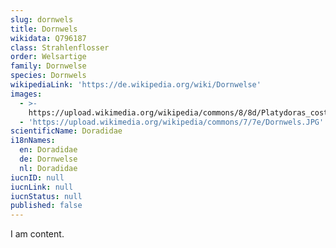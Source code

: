 ```yaml
---
slug: dornwels
title: Dornwels
wikidata: Q796187
class: Strahlenflosser
order: Welsartige
family: Dornwelse
species: Dornwels
wikipediaLink: 'https://de.wikipedia.org/wiki/Dornwelse'
images:
  - >-
    https://upload.wikimedia.org/wikipedia/commons/8/8d/Platydoras_costatus_2_(Piotr_Kuczynski).jpg
  - 'https://upload.wikimedia.org/wikipedia/commons/7/7e/Dornwels.JPG'
scientificName: Doradidae
i18nNames:
  en: Doradidae
  de: Dornwelse
  nl: Doradidae
iucnID: null
iucnLink: null
iucnStatus: null
published: false
---
```


I am content.
